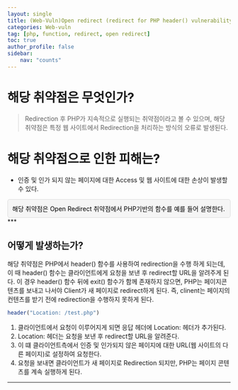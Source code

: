```yaml
---
layout: single
title: (Web-Vuln)Open redirect (redirect for PHP header() vulnerability)
categories: Web-vuln
tag: [php, function, redirect, open redirect]
toc: true
author_profile: false
sidebar:
    nav: "counts"
---
```

# 해당 취약점은 무엇인가?

>Redirection 후 PHP가 지속적으로 실행되는 취약점이라고 볼 수 있으며, 해당 취약점은 특정 웹 사이트에서 Redirection을 처리하는 방식의 오류로 발생된다.

# 해당 취약점으로 인한 피해는?  
- 인증 및 인가 되지 않는 페이지에 대한 Access 및 웹 사이트에 대한 손상이 발생할 수 있다.
<aside class="callout" style="background-color: #f5f5f5; border: 1px solid #ddd; padding: 10px; border-radius: 5px; color: #000;">
  해당 취약점은 Open Redirect 취약점에서 PHP기반의 함수를 예를 들어 설명한다.
</aside>
***

## 어떻게 발생하는가?
해당 취약점은 PHP에서 header() 함수를 사용하여 redirection을 수행 하게 되는데, 이 때 header() 함수는
클라이언트에게 요청을 보낸 후 redirect할 URL을 알려주게 된다.
이 경우 header() 함수 뒤에 exit() 함수가 함께 존재하지 않으면, PHP는 페이지콘텐츠를 보내고 나서야 Client가 새 페이지로 
redirect하게 된다. 즉, clinent는 페이지의 컨텐츠를 받기 전에 redirection을 수행하지 못하게 된다.
```javascript
header("Location: /test.php")
```
1. 클라이언트에서 요청이 이루어지게 되면 응답 헤더에 Location: 헤더가 추가된다.
2. Location: 헤더는 요청을 보낸 후 redirect할 URL을 알려준다.
3. 이 떄 클라이언트측에서 인증 및 인가되지 않은 페이지에 대한 URL(웹 사이트의 다른 페이지)로 설정하여 요청한다.
4. 요청을 보내면 클라이언트가 새 페이지로 Redirection 되지만, PHP는 페이지 콘텐츠를 계속 실행하게 된다.

***